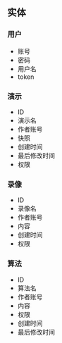 ## 实体

### 用户
- 账号
- 密码
- 用户名
- token

### 演示
- ID
- 演示名
- 作者账号
- 快照
- 创建时间
- 最后修改时间
- 权限

### 录像
- ID
- 录像名
- 作者账号
- 内容
- 创建时间
- 权限

### 算法
- ID
- 算法名
- 作者账号
- 内容
- 权限
- 创建时间
- 最后修改时间